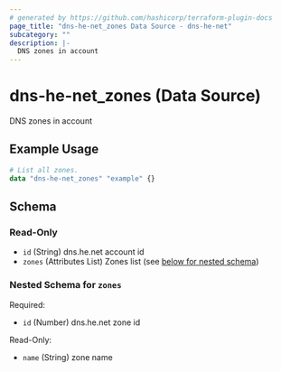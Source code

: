 ```yaml
---
# generated by https://github.com/hashicorp/terraform-plugin-docs
page_title: "dns-he-net_zones Data Source - dns-he-net"
subcategory: ""
description: |-
  DNS zones in account
---
```


# dns-he-net_zones (Data Source)

DNS zones in account

## Example Usage

```terraform
# List all zones.
data "dns-he-net_zones" "example" {}
```

<!-- schema generated by tfplugindocs -->
## Schema

### Read-Only

- `id` (String) dns.he.net account id
- `zones` (Attributes List) Zones list (see [below for nested schema](#nestedatt--zones))

<a id="nestedatt--zones"></a>
### Nested Schema for `zones`

Required:

- `id` (Number) dns.he.net zone id

Read-Only:

- `name` (String) zone name
